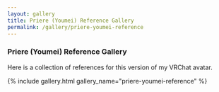 ```yaml
---
layout: gallery
title: Priere (Youmei) Reference Gallery
permalink: /gallery/priere-youmei-reference
---
```


### Priere (Youmei) Reference Gallery

Here is a collection of references for this version of my VRChat avatar.

{% include gallery.html gallery_name="priere-youmei-reference" %}
